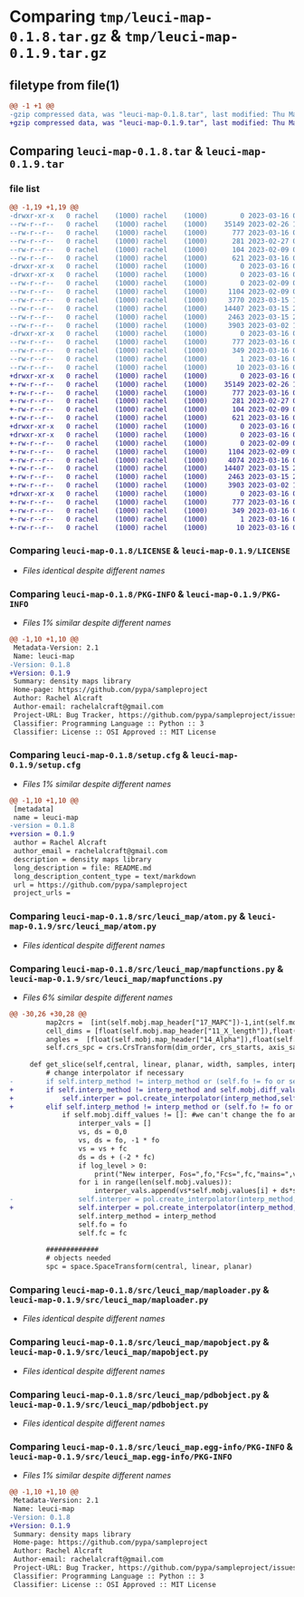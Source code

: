 # Comparing `tmp/leuci-map-0.1.8.tar.gz` & `tmp/leuci-map-0.1.9.tar.gz`

## filetype from file(1)

```diff
@@ -1 +1 @@
-gzip compressed data, was "leuci-map-0.1.8.tar", last modified: Thu Mar 16 08:57:21 2023, max compression
+gzip compressed data, was "leuci-map-0.1.9.tar", last modified: Thu Mar 16 09:42:34 2023, max compression
```

## Comparing `leuci-map-0.1.8.tar` & `leuci-map-0.1.9.tar`

### file list

```diff
@@ -1,19 +1,19 @@
-drwxr-xr-x   0 rachel    (1000) rachel    (1000)        0 2023-03-16 08:57:21.386086 leuci-map-0.1.8/
--rw-r--r--   0 rachel    (1000) rachel    (1000)    35149 2023-02-26 19:14:49.000000 leuci-map-0.1.8/LICENSE
--rw-r--r--   0 rachel    (1000) rachel    (1000)      777 2023-03-16 08:57:21.386086 leuci-map-0.1.8/PKG-INFO
--rw-r--r--   0 rachel    (1000) rachel    (1000)      281 2023-02-27 09:58:46.000000 leuci-map-0.1.8/README.md
--rw-r--r--   0 rachel    (1000) rachel    (1000)      104 2023-02-09 09:20:26.000000 leuci-map-0.1.8/pyproject.toml
--rw-r--r--   0 rachel    (1000) rachel    (1000)      621 2023-03-16 08:57:21.396086 leuci-map-0.1.8/setup.cfg
-drwxr-xr-x   0 rachel    (1000) rachel    (1000)        0 2023-03-16 08:57:21.376086 leuci-map-0.1.8/src/
-drwxr-xr-x   0 rachel    (1000) rachel    (1000)        0 2023-03-16 08:57:21.376086 leuci-map-0.1.8/src/leuci_map/
--rw-r--r--   0 rachel    (1000) rachel    (1000)        0 2023-02-09 09:20:26.000000 leuci-map-0.1.8/src/leuci_map/__init__.py
--rw-r--r--   0 rachel    (1000) rachel    (1000)     1104 2023-02-09 09:20:26.000000 leuci-map-0.1.8/src/leuci_map/atom.py
--rw-r--r--   0 rachel    (1000) rachel    (1000)     3770 2023-03-15 10:08:46.000000 leuci-map-0.1.8/src/leuci_map/mapfunctions.py
--rw-r--r--   0 rachel    (1000) rachel    (1000)    14407 2023-03-15 23:22:07.000000 leuci-map-0.1.8/src/leuci_map/maploader.py
--rw-r--r--   0 rachel    (1000) rachel    (1000)     2463 2023-03-15 23:05:44.000000 leuci-map-0.1.8/src/leuci_map/mapobject.py
--rw-r--r--   0 rachel    (1000) rachel    (1000)     3903 2023-03-02 13:00:35.000000 leuci-map-0.1.8/src/leuci_map/pdbobject.py
-drwxr-xr-x   0 rachel    (1000) rachel    (1000)        0 2023-03-16 08:57:21.386086 leuci-map-0.1.8/src/leuci_map.egg-info/
--rw-r--r--   0 rachel    (1000) rachel    (1000)      777 2023-03-16 08:57:21.000000 leuci-map-0.1.8/src/leuci_map.egg-info/PKG-INFO
--rw-r--r--   0 rachel    (1000) rachel    (1000)      349 2023-03-16 08:57:21.000000 leuci-map-0.1.8/src/leuci_map.egg-info/SOURCES.txt
--rw-r--r--   0 rachel    (1000) rachel    (1000)        1 2023-03-16 08:57:21.000000 leuci-map-0.1.8/src/leuci_map.egg-info/dependency_links.txt
--rw-r--r--   0 rachel    (1000) rachel    (1000)       10 2023-03-16 08:57:21.000000 leuci-map-0.1.8/src/leuci_map.egg-info/top_level.txt
+drwxr-xr-x   0 rachel    (1000) rachel    (1000)        0 2023-03-16 09:42:34.575686 leuci-map-0.1.9/
+-rw-r--r--   0 rachel    (1000) rachel    (1000)    35149 2023-02-26 19:14:49.000000 leuci-map-0.1.9/LICENSE
+-rw-r--r--   0 rachel    (1000) rachel    (1000)      777 2023-03-16 09:42:34.575686 leuci-map-0.1.9/PKG-INFO
+-rw-r--r--   0 rachel    (1000) rachel    (1000)      281 2023-02-27 09:58:46.000000 leuci-map-0.1.9/README.md
+-rw-r--r--   0 rachel    (1000) rachel    (1000)      104 2023-02-09 09:20:26.000000 leuci-map-0.1.9/pyproject.toml
+-rw-r--r--   0 rachel    (1000) rachel    (1000)      621 2023-03-16 09:42:34.575686 leuci-map-0.1.9/setup.cfg
+drwxr-xr-x   0 rachel    (1000) rachel    (1000)        0 2023-03-16 09:42:34.565686 leuci-map-0.1.9/src/
+drwxr-xr-x   0 rachel    (1000) rachel    (1000)        0 2023-03-16 09:42:34.565686 leuci-map-0.1.9/src/leuci_map/
+-rw-r--r--   0 rachel    (1000) rachel    (1000)        0 2023-02-09 09:20:26.000000 leuci-map-0.1.9/src/leuci_map/__init__.py
+-rw-r--r--   0 rachel    (1000) rachel    (1000)     1104 2023-02-09 09:20:26.000000 leuci-map-0.1.9/src/leuci_map/atom.py
+-rw-r--r--   0 rachel    (1000) rachel    (1000)     4074 2023-03-16 09:38:58.000000 leuci-map-0.1.9/src/leuci_map/mapfunctions.py
+-rw-r--r--   0 rachel    (1000) rachel    (1000)    14407 2023-03-15 23:22:07.000000 leuci-map-0.1.9/src/leuci_map/maploader.py
+-rw-r--r--   0 rachel    (1000) rachel    (1000)     2463 2023-03-15 23:05:44.000000 leuci-map-0.1.9/src/leuci_map/mapobject.py
+-rw-r--r--   0 rachel    (1000) rachel    (1000)     3903 2023-03-02 13:00:35.000000 leuci-map-0.1.9/src/leuci_map/pdbobject.py
+drwxr-xr-x   0 rachel    (1000) rachel    (1000)        0 2023-03-16 09:42:34.565686 leuci-map-0.1.9/src/leuci_map.egg-info/
+-rw-r--r--   0 rachel    (1000) rachel    (1000)      777 2023-03-16 09:42:34.000000 leuci-map-0.1.9/src/leuci_map.egg-info/PKG-INFO
+-rw-r--r--   0 rachel    (1000) rachel    (1000)      349 2023-03-16 09:42:34.000000 leuci-map-0.1.9/src/leuci_map.egg-info/SOURCES.txt
+-rw-r--r--   0 rachel    (1000) rachel    (1000)        1 2023-03-16 09:42:34.000000 leuci-map-0.1.9/src/leuci_map.egg-info/dependency_links.txt
+-rw-r--r--   0 rachel    (1000) rachel    (1000)       10 2023-03-16 09:42:34.000000 leuci-map-0.1.9/src/leuci_map.egg-info/top_level.txt
```

### Comparing `leuci-map-0.1.8/LICENSE` & `leuci-map-0.1.9/LICENSE`

 * *Files identical despite different names*

### Comparing `leuci-map-0.1.8/PKG-INFO` & `leuci-map-0.1.9/PKG-INFO`

 * *Files 1% similar despite different names*

```diff
@@ -1,10 +1,10 @@
 Metadata-Version: 2.1
 Name: leuci-map
-Version: 0.1.8
+Version: 0.1.9
 Summary: density maps library
 Home-page: https://github.com/pypa/sampleproject
 Author: Rachel Alcraft
 Author-email: rachelalcraft@gmail.com
 Project-URL: Bug Tracker, https://github.com/pypa/sampleproject/issues
 Classifier: Programming Language :: Python :: 3
 Classifier: License :: OSI Approved :: MIT License
```

### Comparing `leuci-map-0.1.8/setup.cfg` & `leuci-map-0.1.9/setup.cfg`

 * *Files 1% similar despite different names*

```diff
@@ -1,10 +1,10 @@
 [metadata]
 name = leuci-map
-version = 0.1.8
+version = 0.1.9
 author = Rachel Alcraft
 author_email = rachelalcraft@gmail.com
 description = density maps library
 long_description = file: README.md
 long_description_content_type = text/markdown
 url = https://github.com/pypa/sampleproject
 project_urls =
```

### Comparing `leuci-map-0.1.8/src/leuci_map/atom.py` & `leuci-map-0.1.9/src/leuci_map/atom.py`

 * *Files identical despite different names*

### Comparing `leuci-map-0.1.8/src/leuci_map/mapfunctions.py` & `leuci-map-0.1.9/src/leuci_map/mapfunctions.py`

 * *Files 6% similar despite different names*

```diff
@@ -30,26 +30,28 @@
         map2crs =  [int(self.mobj.map_header["17_MAPC"])-1,int(self.mobj.map_header["18_MAPR"])-1,int(self.mobj.map_header["19_MAPS"])-1]
         cell_dims = [float(self.mobj.map_header["11_X_length"]),float(self.mobj.map_header["12_Y_length"]),float(self.mobj.map_header["13_Z_length"])]
         angles =  [float(self.mobj.map_header["14_Alpha"]),float(self.mobj.map_header["15_Beta"]),float(self.mobj.map_header["16_Gamma"])]
         self.crs_spc = crs.CrsTransform(dim_order, crs_starts, axis_sampling, map2crs, cell_dims, angles)        
         
     def get_slice(self,central, linear, planar, width, samples, interp_method, deriv=0, fo=2,fc=-1,log_level=0):
         # change interpolator if necessary
-        if self.interp_method != interp_method or (self.fo != fo or self.fc != fc and self.mobj.diff_values != []):            
+        if self.interp_method != interp_method and self.mobj.diff_values == []:#then the method has changed but it is em with no diffs
+            self.interper = pol.create_interpolator(interp_method,self.main_interper_vals,self.mobj.F,self.mobj.M,self.mobj.S,log_level=log_level)
+        elif self.interp_method != interp_method or (self.fo != fo or self.fc != fc and self.mobj.diff_values != []):            
             if self.mobj.diff_values != []: #we can't change the fo and fc if thee is no diff
                 interper_vals = []
                 vs, ds = 0,0
                 vs, ds = fo, -1 * fo                
                 vs = vs + fc
                 ds = ds + (-2 * fc)
                 if log_level > 0:
                     print("New interper, Fos=",fo,"Fcs=",fc,"mains=",vs,"diffs=",ds)
                 for i in range(len(self.mobj.values)):
                     interper_vals.append(vs*self.mobj.values[i] + ds*self.mobj.diff_values[i])
-                self.interper = pol.create_interpolator(interp_method,interper_vals,self.mobj.F,self.mobj.M,self.mobj.S)
+                self.interper = pol.create_interpolator(interp_method,interper_vals,self.mobj.F,self.mobj.M,self.mobj.S,log_level=log_level)
                 self.interp_method = interp_method
                 self.fo = fo
                 self.fc = fc
         
         #############        
         # objects needed
         spc = space.SpaceTransform(central, linear, planar)
```

### Comparing `leuci-map-0.1.8/src/leuci_map/maploader.py` & `leuci-map-0.1.9/src/leuci_map/maploader.py`

 * *Files identical despite different names*

### Comparing `leuci-map-0.1.8/src/leuci_map/mapobject.py` & `leuci-map-0.1.9/src/leuci_map/mapobject.py`

 * *Files identical despite different names*

### Comparing `leuci-map-0.1.8/src/leuci_map/pdbobject.py` & `leuci-map-0.1.9/src/leuci_map/pdbobject.py`

 * *Files identical despite different names*

### Comparing `leuci-map-0.1.8/src/leuci_map.egg-info/PKG-INFO` & `leuci-map-0.1.9/src/leuci_map.egg-info/PKG-INFO`

 * *Files 1% similar despite different names*

```diff
@@ -1,10 +1,10 @@
 Metadata-Version: 2.1
 Name: leuci-map
-Version: 0.1.8
+Version: 0.1.9
 Summary: density maps library
 Home-page: https://github.com/pypa/sampleproject
 Author: Rachel Alcraft
 Author-email: rachelalcraft@gmail.com
 Project-URL: Bug Tracker, https://github.com/pypa/sampleproject/issues
 Classifier: Programming Language :: Python :: 3
 Classifier: License :: OSI Approved :: MIT License
```


